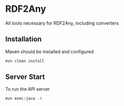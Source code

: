 RDF2Any
=======

All tools necessary for RDF2Any, including converters

Installation
------------
Maven should be installed and configured
```sh
mvn clean install
```

Server Start
------------

To run the API server
```sh
mvn exec:java -X
```

